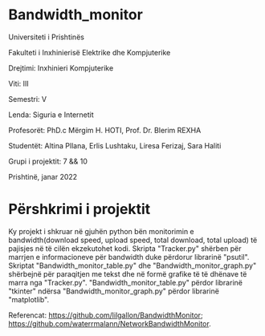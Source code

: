# Bandwidth_monitor

Universiteti i Prishtinës

Fakulteti i Inxhinierisë Elektrike dhe Kompjuterike

Drejtimi: Inxhinieri Kompjuterike

Viti: III

Semestri: V

Lenda: Siguria e Internetit

Profesorët: PhD.c Mërgim H. HOTI, Prof. Dr. Blerim REXHA

Studentët: Altina Pllana, Erlis Lushtaku, Liresa Ferizaj, Sara Haliti

Grupi i projektit: 7 && 10

Prishtinë, janar 2022


# Përshkrimi i projektit

Ky projekt i shkruar në gjuhën python bën monitorimin e bandwidth(download speed, upload speed, total download, total upload) të pajisjes në të cilën ekzekutohet kodi. Skripta "Tracker.py" shërben për marrjen e informacioneve për bandwidth duke përdorur librarinë "psutil". Skriptat "Bandwidth_monitor_table.py" dhe "Bandwidth_monitor_graph.py" shërbejnë për paraqitjen me tekst dhe në formë grafike të të dhënave të marra nga "Tracker.py". "Bandwidth_monitor_table.py" përdor librarinë "tkinter" ndërsa "Bandwidth_monitor_graph.py" përdor librarinë "matplotlib".

Referencat: 
https://github.com/lilgallon/BandwidthMonitor; 
https://github.com/waterrmalann/NetworkBandwidthMonitor.
